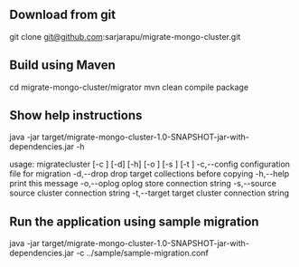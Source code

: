 ## Download from git
git clone git@github.com:sarjarapu/migrate-mongo-cluster.git

## Build using Maven
cd migrate-mongo-cluster/migrator
mvn clean compile package

## Show help instructions
java -jar target/migrate-mongo-cluster-1.0-SNAPSHOT-jar-with-dependencies.jar -h

usage: migratecluster [-c <arg>] [-d] [-h] [-o <arg>] [-s <arg>] [-t <arg>]
 -c,--config <arg>   configuration file for migration
 -d,--drop           drop target collections before copying
 -h,--help           print this message
 -o,--oplog <arg>    oplog store connection string
 -s,--source <arg>   source cluster connection string
 -t,--target <arg>   target cluster connection string


## Run the application using sample migration
java -jar target/migrate-mongo-cluster-1.0-SNAPSHOT-jar-with-dependencies.jar -c ../sample/sample-migration.conf 

